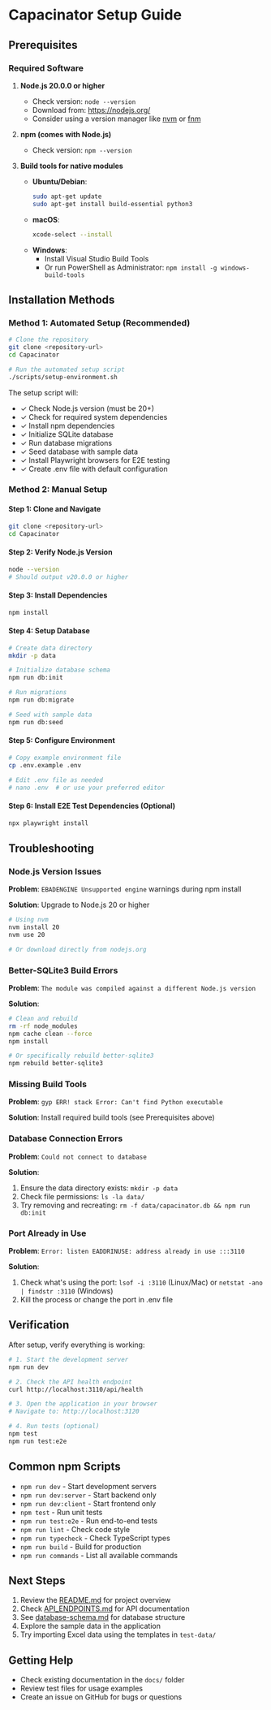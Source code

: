 # Capacinator Setup Guide

## Prerequisites

### Required Software

1. **Node.js 20.0.0 or higher**
   - Check version: `node --version`
   - Download from: https://nodejs.org/
   - Consider using a version manager like [nvm](https://github.com/nvm-sh/nvm) or [fnm](https://github.com/Schniz/fnm)

2. **npm (comes with Node.js)**
   - Check version: `npm --version`

3. **Build tools for native modules**
   - **Ubuntu/Debian**: 
     ```bash
     sudo apt-get update
     sudo apt-get install build-essential python3
     ```
   - **macOS**: 
     ```bash
     xcode-select --install
     ```
   - **Windows**: 
     - Install Visual Studio Build Tools
     - Or run PowerShell as Administrator: `npm install -g windows-build-tools`

## Installation Methods

### Method 1: Automated Setup (Recommended)

```bash
# Clone the repository
git clone <repository-url>
cd Capacinator

# Run the automated setup script
./scripts/setup-environment.sh
```

The setup script will:
- ✓ Check Node.js version (must be 20+)
- ✓ Check for required system dependencies
- ✓ Install npm dependencies
- ✓ Initialize SQLite database
- ✓ Run database migrations
- ✓ Seed database with sample data
- ✓ Install Playwright browsers for E2E testing
- ✓ Create .env file with default configuration

### Method 2: Manual Setup

#### Step 1: Clone and Navigate
```bash
git clone <repository-url>
cd Capacinator
```

#### Step 2: Verify Node.js Version
```bash
node --version
# Should output v20.0.0 or higher
```

#### Step 3: Install Dependencies
```bash
npm install
```

#### Step 4: Setup Database
```bash
# Create data directory
mkdir -p data

# Initialize database schema
npm run db:init

# Run migrations
npm run db:migrate

# Seed with sample data
npm run db:seed
```

#### Step 5: Configure Environment
```bash
# Copy example environment file
cp .env.example .env

# Edit .env file as needed
# nano .env  # or use your preferred editor
```

#### Step 6: Install E2E Test Dependencies (Optional)
```bash
npx playwright install
```

## Troubleshooting

### Node.js Version Issues

**Problem**: `EBADENGINE Unsupported engine` warnings during npm install

**Solution**: Upgrade to Node.js 20 or higher
```bash
# Using nvm
nvm install 20
nvm use 20

# Or download directly from nodejs.org
```

### Better-SQLite3 Build Errors

**Problem**: `The module was compiled against a different Node.js version`

**Solution**: 
```bash
# Clean and rebuild
rm -rf node_modules
npm cache clean --force
npm install

# Or specifically rebuild better-sqlite3
npm rebuild better-sqlite3
```

### Missing Build Tools

**Problem**: `gyp ERR! stack Error: Can't find Python executable`

**Solution**: Install required build tools (see Prerequisites above)

### Database Connection Errors

**Problem**: `Could not connect to database`

**Solution**:
1. Ensure the data directory exists: `mkdir -p data`
2. Check file permissions: `ls -la data/`
3. Try removing and recreating: `rm -f data/capacinator.db && npm run db:init`

### Port Already in Use

**Problem**: `Error: listen EADDRINUSE: address already in use :::3110`

**Solution**:
1. Check what's using the port: `lsof -i :3110` (Linux/Mac) or `netstat -ano | findstr :3110` (Windows)
2. Kill the process or change the port in .env file

## Verification

After setup, verify everything is working:

```bash
# 1. Start the development server
npm run dev

# 2. Check the API health endpoint
curl http://localhost:3110/api/health

# 3. Open the application in your browser
# Navigate to: http://localhost:3120

# 4. Run tests (optional)
npm test
npm run test:e2e
```

## Common npm Scripts

- `npm run dev` - Start development servers
- `npm run dev:server` - Start backend only
- `npm run dev:client` - Start frontend only
- `npm test` - Run unit tests
- `npm run test:e2e` - Run end-to-end tests
- `npm run lint` - Check code style
- `npm run typecheck` - Check TypeScript types
- `npm run build` - Build for production
- `npm run commands` - List all available commands

## Next Steps

1. Review the [README.md](../README.md) for project overview
2. Check [API_ENDPOINTS.md](./API_ENDPOINTS.md) for API documentation
3. See [database-schema.md](./database-schema.md) for database structure
4. Explore the sample data in the application
5. Try importing Excel data using the templates in `test-data/`

## Getting Help

- Check existing documentation in the `docs/` folder
- Review test files for usage examples
- Create an issue on GitHub for bugs or questions